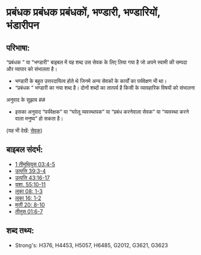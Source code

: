# प्रबंधक  प्रबंधक प्रबंधकों, भण्डारी,  भण्डारियों, भंडारीपन #

## परिभाषा: ##

“प्रबंधक  ” या "भण्डारी" बाइबल में यह शब्द उस सेवक के लिए लिया गया है जो अपने स्वामी की सम्पदा और व्यापार को संभालता है।

* भण्डारी  के बहुत उत्तरदायित्व होते थे जिनमे अन्य सेवकों के कार्यों का पर्यवेक्षण भी था।
* “प्रबंधक ” भण्डारी का नया शब्द है। दोनों शब्दों का तात्पर्य है किसी के व्यावहारिक विषयों को संभालना

अनुवाद के सुझाव ##

* इसका अनुवाद “पर्यवेक्षक” या “घरेलू व्यवस्थापक” या “प्रबंध करनेवाला   सेवक” या “व्यवस्था करने वाला मनुष्य” हो सकता है।

(यह भी देखें: [सेवक](../other/servant.md))

## बाइबल संदर्भ: ##

* [1 तीमुथियुस 03:4-5](rc://en/tn/help/1ti/03/04)
* [उत्पत्ति 39:3-4](rc://en/tn/help/gen/39/03)
* [उत्पत्ति 43:16-17](rc://en/tn/help/gen/43/16)
* [यशा. 55:10-11](rc://en/tn/help/isa/55/10)
* [लूका 08: 1-3](rc://en/tn/help/luk/08/01)
* [लूका 16: 1-2](rc://en/tn/help/luk/16/01)
* [मत्ती 20: 8-10](rc://en/tn/help/mat/20/08)
* [तीतुस 01:6-7](rc://en/tn/help/tit/01/06)

## शब्द तथ्य: ##

* Strong's: H376, H4453, H5057, H6485, G2012, G3621, G3623
